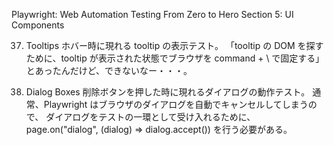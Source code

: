 Playwright: Web Automation Testing From Zero to Hero
Section 5: UI Components

37. Tooltips
    ホバー時に現れる tooltip の表示テスト。
    「tooltip の DOM を探すために、tooltip が表示された状態でブラウザを command + \ で固定する」
    とあったんだけど、できないなー・・・。

38. Dialog Boxes
    削除ボタンを押した時に現れるダイアログの動作テスト。
    通常、Playwright はブラウザのダイアログを自動でキャンセルしてしまうので、
    ダイアログをテストの一環として受け入れるために、
    page.on("dialog", (dialog) => dialog.accept()) を行う必要がある。
